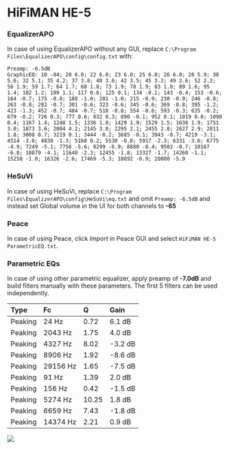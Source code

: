 # HiFiMAN HE-5

### EqualizerAPO
In case of using EqualizerAPO without any GUI, replace `C:\Program Files\EqualizerAPO\config\config.txt`
with:
```
Preamp: -6.5dB
GraphicEQ: 10 -84; 20 6.0; 22 6.0; 23 6.0; 25 6.0; 26 6.0; 28 5.9; 30 5.6; 32 5.1; 35 4.2; 37 3.8; 40 3.6; 42 3.5; 45 3.2; 49 2.6; 52 2.2; 56 1.9; 59 1.7; 64 1.7; 68 1.8; 73 1.9; 78 1.9; 83 1.8; 89 1.6; 95 1.4; 102 1.2; 109 1.1; 117 0.6; 125 0.1; 134 -0.1; 143 -0.4; 153 -0.6; 164 -0.7; 175 -0.8; 188 -1.0; 201 -1.0; 215 -0.9; 230 -0.9; 246 -0.8; 263 -0.8; 282 -0.7; 301 -0.6; 323 -0.6; 345 -0.6; 369 -0.8; 395 -1.2; 423 -1.3; 452 -0.7; 484 -0.7; 518 -0.8; 554 -0.6; 593 -0.3; 635 -0.2; 679 -0.2; 726 0.3; 777 0.6; 832 0.3; 890 -0.1; 952 0.1; 1019 0.0; 1090 0.4; 1167 1.4; 1248 1.5; 1336 1.8; 1429 1.9; 1529 1.5; 1636 1.9; 1751 3.0; 1873 3.6; 2004 4.2; 2145 3.8; 2295 2.1; 2455 2.8; 2627 2.9; 2811 1.8; 3008 0.7; 3219 0.1; 3444 -0.2; 3685 -0.1; 3943 -0.7; 4219 -3.1; 4514 -3.0; 4830 -1.3; 5168 0.2; 5530 -0.8; 5917 -2.3; 6331 -3.6; 6775 -4.9; 7249 -5.1; 7756 -5.6; 8299 -6.9; 8880 -8.4; 9502 -8.7; 10167 -6.8; 10879 -4.1; 11640 -2.3; 12455 -1.8; 13327 -1.7; 14260 -1.1; 15258 -1.0; 16326 -2.6; 17469 -5.3; 18692 -6.9; 20000 -5.9
```

### HeSuVi
In case of using HeSuVi, replace `C:\Program Files\EqualizerAPO\config\HeSuVi\eq.txt` and omit `Preamp:
-6.5dB` and instead set Global volume in the UI for both channels to **-65**

### Peace
In case of using Peace, click *Import* in Peace GUI and select `HiFiMAN HE-5 ParametricEQ.txt`.

### Parametric EQs
In case of using other parametric equalizer, apply preamp of **-7.0dB** and build filters manually with
these parameters. The first 5 filters can be used independently.

| Type    | Fc       |     Q | Gain    |
|:--------|:---------|:------|:--------|
| Peaking | 24 Hz    |  0.72 | 6.1 dB  |
| Peaking | 2043 Hz  |  1.75 | 4.0 dB  |
| Peaking | 4327 Hz  |  8.02 | -3.2 dB |
| Peaking | 8906 Hz  |  1.92 | -8.6 dB |
| Peaking | 29156 Hz |  1.65 | -7.5 dB |
| Peaking | 91 Hz    |  1.39 | 2.0 dB  |
| Peaking | 156 Hz   |  0.42 | -1.5 dB |
| Peaking | 5274 Hz  | 10.25 | 1.8 dB  |
| Peaking | 6659 Hz  |  7.43 | -1.8 dB |
| Peaking | 14374 Hz |  2.21 | 0.9 dB  |

![](https://raw.githubusercontent.com/jaakkopasanen/AutoEq/master/results/headphonecom/sbaf-serious/HiFiMAN%20HE-5/HiFiMAN%20HE-5.png)